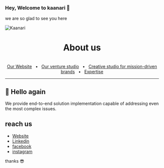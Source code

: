 ### Hey, Welcome to kaanari 👋

we are so glad to see you here

![Kaanari](https://pbs.twimg.com/profile_banners/1483003278623453185/1643124849/1500x500)

<div align="center">
  <h1>About us</h1>
  <br />
  <a href="https://kaanari.com/">Our Website</a>
  <span>&nbsp;&nbsp;•&nbsp;&nbsp;</span>
   <a href="https://kaanari.com/ventures/">Our venture studio</a>
  <span>&nbsp;&nbsp;•&nbsp;&nbsp;</span>
   <a href="https://kaanari.com/work/">Creative studio for mission-driven brands</a>
  <span>&nbsp;&nbsp;•&nbsp;&nbsp;</span>
   <a href="https://kaanari.com/expertise/">Expertise</a>
  <br />
  <hr />
</div>

## 👋 Hello again  

We provide end-to-end solution implementation capable of addressing even the most complex issues.

## reach us

-   [Website](https://kaanari.com/)
-   [Linkedin](https://www.linkedin.com/company/kaanari/)
-   [facebook](https://www.facebook.com/kaanarigroup)
-   [instagram](https://www.instagram.com/kaanari.group/)

thanks 😎
